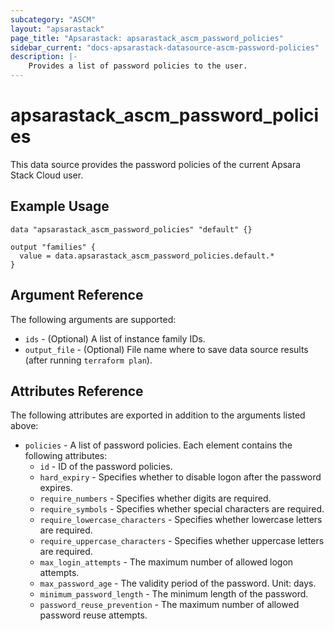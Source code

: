```yaml
---
subcategory: "ASCM"
layout: "apsarastack"
page_title: "Apsarastack: apsarastack_ascm_password_policies"
sidebar_current: "docs-apsarastack-datasource-ascm-password-policies"
description: |-
    Provides a list of password policies to the user.
---
```


# apsarastack\_ascm_password_policies

This data source provides the password policies of the current Apsara Stack Cloud user.

## Example Usage

```
data "apsarastack_ascm_password_policies" "default" {}

output "families" {
  value = data.apsarastack_ascm_password_policies.default.*
}
```

## Argument Reference

The following arguments are supported:

* `ids` - (Optional) A list of instance family IDs.
* `output_file` - (Optional) File name where to save data source results (after running `terraform plan`).

## Attributes Reference

The following attributes are exported in addition to the arguments listed above:

* `policies` - A list of password policies. Each element contains the following attributes:
    * `id` - ID of the password policies.
    * `hard_expiry` - Specifies whether to disable logon after the password expires.
    * `require_numbers` - Specifies whether digits are required.
    * `require_symbols` - Specifies whether special characters are required.
    * `require_lowercase_characters` - Specifies whether lowercase letters are required.
    * `require_uppercase_characters` - Specifies whether uppercase letters are required.
    * `max_login_attempts` - The maximum number of allowed logon attempts.
    * `max_password_age` - The validity period of the password. Unit: days.
    * `minimum_password_length` - The minimum length of the password.
    * `password_reuse_prevention` - The maximum number of allowed password reuse attempts.
